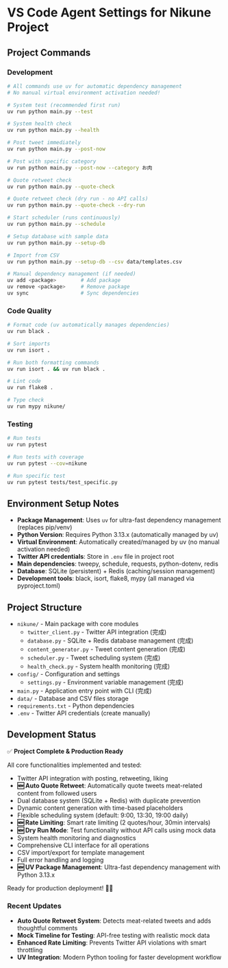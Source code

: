 # VS Code Agent Settings for Nikune Project

## Project Commands

### Development
```bash
# All commands use uv for automatic dependency management
# No manual virtual environment activation needed!

# System test (recommended first run)
uv run python main.py --test

# System health check
uv run python main.py --health

# Post tweet immediately
uv run python main.py --post-now

# Post with specific category
uv run python main.py --post-now --category お肉

# Quote retweet check
uv run python main.py --quote-check

# Quote retweet check (dry run - no API calls)
uv run python main.py --quote-check --dry-run

# Start scheduler (runs continuously)
uv run python main.py --schedule

# Setup database with sample data
uv run python main.py --setup-db

# Import from CSV
uv run python main.py --setup-db --csv data/templates.csv

# Manual dependency management (if needed)
uv add <package>        # Add package
uv remove <package>     # Remove package  
uv sync                 # Sync dependencies
```

### Code Quality
```bash
# Format code (uv automatically manages dependencies)
uv run black .

# Sort imports
uv run isort .

# Run both formatting commands
uv run isort . && uv run black .

# Lint code
uv run flake8 .

# Type check
uv run mypy nikune/
```

### Testing
```bash
# Run tests
uv run pytest

# Run tests with coverage
uv run pytest --cov=nikune

# Run specific test
uv run pytest tests/test_specific.py
```

## Environment Setup Notes

- **Package Management**: Uses `uv` for ultra-fast dependency management (replaces pip/venv)
- **Python Version**: Requires Python 3.13.x (automatically managed by uv)
- **Virtual Environment**: Automatically created/managed by uv (no manual activation needed)
- **Twitter API credentials**: Store in `.env` file in project root
- **Main dependencies**: tweepy, schedule, requests, python-dotenv, redis
- **Database**: SQLite (persistent) + Redis (caching/session management)
- **Development tools**: black, isort, flake8, mypy (all managed via pyproject.toml)

## Project Structure

- `nikune/` - Main package with core modules
  - `twitter_client.py` - Twitter API integration (完成)
  - `database.py` - SQLite + Redis database management (完成)
  - `content_generator.py` - Tweet content generation (完成)
  - `scheduler.py` - Tweet scheduling system (完成)
  - `health_check.py` - System health monitoring (完成)
- `config/` - Configuration and settings
  - `settings.py` - Environment variable management (完成)
- `main.py` - Application entry point with CLI (完成)
- `data/` - Database and CSV files storage
- `requirements.txt` - Python dependencies
- `.env` - Twitter API credentials (create manually)

## Development Status

✅ **Project Complete & Production Ready**

All core functionalities implemented and tested:
- Twitter API integration with posting, retweeting, liking
- **🆕 Auto Quote Retweet**: Automatically quote tweets meat-related content from followed users
- Dual database system (SQLite + Redis) with duplicate prevention
- Dynamic content generation with time-based placeholders
- Flexible scheduling system (default: 9:00, 13:30, 19:00 daily)
- **🆕 Rate Limiting**: Smart rate limiting (2 quotes/hour, 30min intervals)
- **🆕 Dry Run Mode**: Test functionality without API calls using mock data
- System health monitoring and diagnostics
- Comprehensive CLI interface for all operations
- CSV import/export for template management
- Full error handling and logging
- **🆕 UV Package Management**: Ultra-fast dependency management with Python 3.13.x

Ready for production deployment! 🐻🍖

### Recent Updates
- **Auto Quote Retweet System**: Detects meat-related tweets and adds thoughtful comments
- **Mock Timeline for Testing**: API-free testing with realistic mock data
- **Enhanced Rate Limiting**: Prevents Twitter API violations with smart throttling
- **UV Integration**: Modern Python tooling for faster development workflow